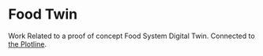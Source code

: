 # Food Twin
Work Related to a proof of concept Food System Digital Twin. Connected to [the Plotline](https://theplotline.org/).
